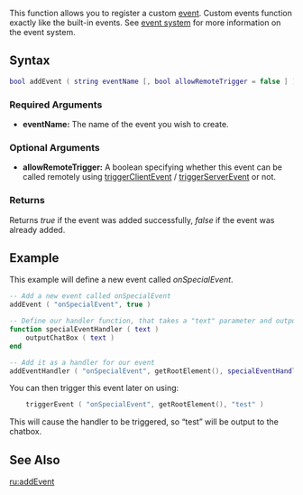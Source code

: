 This function allows you to register a custom [event](/docs/event.md "wikilink"). Custom events function exactly like the built-in events. See [event system](/event_system.md "wikilink") for more information on the event system.

Syntax
------

``` lua
bool addEvent ( string eventName [, bool allowRemoteTrigger = false ] )   
```

### Required Arguments

-   **eventName:** The name of the event you wish to create.

### Optional Arguments

-   **allowRemoteTrigger:** A boolean specifying whether this event can be called remotely using [triggerClientEvent](/docs/triggerClientEvent.md "wikilink") / [triggerServerEvent](/triggerServerEvent.md "wikilink") or not.

### Returns

Returns *true* if the event was added successfully, *false* if the event was already added.

Example
-------

This example will define a new event called *onSpecialEvent*.

``` lua
-- Add a new event called onSpecialEvent
addEvent ( "onSpecialEvent", true )

-- Define our handler function, that takes a "text" parameter and outputs it to the chatbox
function specialEventHandler ( text )
    outputChatBox ( text )
end

-- Add it as a handler for our event
addEventHandler ( "onSpecialEvent", getRootElement(), specialEventHandler )
```

You can then trigger this event later on using:

``` lua
    triggerEvent ( "onSpecialEvent", getRootElement(), "test" )
```

This will cause the handler to be triggered, so “test” will be output to the chatbox.

See Also
--------

[ru:addEvent](/docs/ru:addEvent.md "wikilink")
